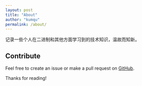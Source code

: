 ```yaml
---
layout: post
title: "About"
author: "kumqu"
permalink: /about/
---
```


  记录一些个人在二进制和其他方面学习到的技术知识，温故而知新。

## Contribute
Feel free to create an issue or make a pull request on [GitHub](https://github.com/chesterhow/tale).

Thanks for reading!

